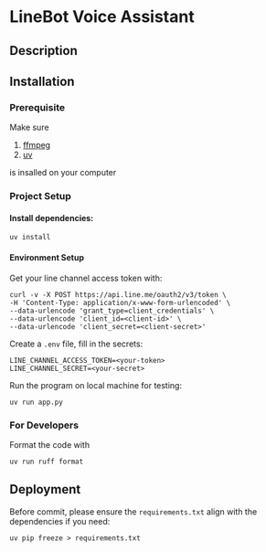 # LineBot Voice Assistant

## Description

## Installation

### Prerequisite

Make sure

1. [ffmpeg](https://ffmpeg.org/)
2. [uv](https://docs.astral.sh/uv/)

is insalled on your computer

### Project Setup

#### Install dependencies:

```shell
uv install
```

#### Environment Setup

Get your line channel access token with:

```shell
curl -v -X POST https://api.line.me/oauth2/v3/token \
-H 'Content-Type: application/x-www-form-urlencoded' \
--data-urlencode 'grant_type=client_credentials' \
--data-urlencode 'client_id=<client-id>' \
--data-urlencode 'client_secret=<client-secret>'
```

Create a `.env` file, fill in the secrets:

```
LINE_CHANNEL_ACCESS_TOKEN=<your-token>
LINE_CHANNEL_SECRET=<your-secret>
```

Run the program on local machine for testing:

```shell
uv run app.py
```

### For Developers

Format the code with

```shell
uv run ruff format
```

## Deployment

Before commit, please ensure the `requirements.txt` align with the dependencies if you need:

```shell
uv pip freeze > requirements.txt
```
